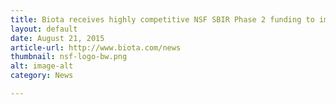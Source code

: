 ```yaml
---
title: Biota receives highly competitive NSF SBIR Phase 2 funding to improve oil production efficiency and reduce environmental impact
layout: default
date: August 21, 2015
article-url: http://www.biota.com/news
thumbnail: nsf-logo-bw.png
alt: image-alt
category: News

---
```

